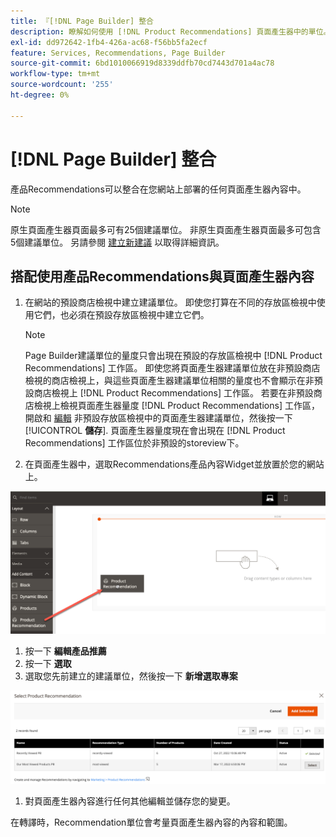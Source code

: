 ```yaml
---
title: 『[!DNL Page Builder] 整合
description: 瞭解如何使用 [!DNL Product Recommendations] 頁面產生器中的單位。
exl-id: dd972642-1fb4-426a-ac68-f56bb5fa2ecf
feature: Services, Recommendations, Page Builder
source-git-commit: 6bd1010066919d8339ddfb70cd7443d701a4ac78
workflow-type: tm+mt
source-wordcount: '255'
ht-degree: 0%

---
```


# [!DNL Page Builder] 整合

產品Recommendations可以整合在您網站上部署的任何頁面產生器內容中。

>[!NOTE]
>
> 原生頁面產生器頁面最多可有25個建議單位。 非原生頁面產生器頁面最多可包含5個建議單位。 另請參閱 [建立新建議](create.md) 以取得詳細資訊。

## 搭配使用產品Recommendations與頁面產生器內容

1. 在網站的預設商店檢視中建立建議單位。 即使您打算在不同的存放區檢視中使用它們，也必須在預設存放區檢視中建立它們。

   >[!NOTE]
   >
   >Page Builder建議單位的量度只會出現在預設的存放區檢視中 [!DNL Product Recommendations] 工作區。 即使您將頁面產生器建議單位放在非預設商店檢視的商店檢視上，與這些頁面產生器建議單位相關的量度也不會顯示在非預設商店檢視上 [!DNL Product Recommendations] 工作區。 若要在非預設商店檢視上檢視頁面產生器量度 [!DNL Product Recommendations] 工作區，開啟和 [編輯](edit.md) 非預設存放區檢視中的頁面產生器建議單位，然後按一下 [!UICONTROL **儲存**]. 頁面產生器量度現在會出現在 [!DNL Product Recommendations] 工作區位於非預設的storeview下。

1. 在頁面產生器中，選取Recommendations產品內容Widget並放置於您的網站上。

![插入建議單位](assets/pb-insert.png)

1. 按一下 **編輯產品推薦**
1. 按一下 **選取**
1. 選取您先前建立的建議單位，然後按一下 **新增選取專案**

![插入建議單位](assets/pb-select.png)

1. 對頁面產生器內容進行任何其他編輯並儲存您的變更。

在轉譯時，Recommendation單位會考量頁面產生器內容的內容和範圍。
